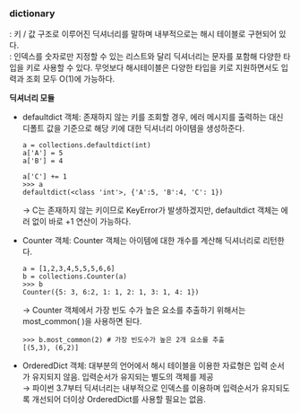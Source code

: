 ### **dictionary**
: 키 / 값 구조로 이루어진 딕셔너리를 말하며 내부적으로는 해시 테이블로 구현되어 있다.  
: 인덱스를 숫자로만 지정할 수 있는 리스트와 달리 딕셔너리는 문자를 포함해 다양한 타입을 키로 사용할 수 있다. 무엇보다 해시테이블은 다양한 타입을 키로 지원하면서도 입력과 조회 모두 O(1)에 가능하다.

**딕셔너리 모듈**  
- defaultdict 객체: 존재하지 않는 키를 조회할 경우, 에러 메시지를 출력하는 대신 디폴트 값을 기준으로 해당 키에 대한 딕셔너리 아이템을 생성하준다.

  ```
  a = collections.defaultdict(int)
  a['A'] = 5
  a['B'] = 4

  a['C'] += 1
  >>> a
  defaultdict(<class 'int'>, {'A':5, 'B':4, 'C': 1})
  ```
  → C는 존재하지 않는 키이므로 KeyError가 발생하겠지만, defaultdict 객체는 에러 없이 바로 +1 연산이 가능하다.

- Counter 객체: Counter 객체는 아이템에 대한 개수를 계산해 딕셔너리로 리턴한다.
  ```
  a = [1,2,3,4,5,5,5,6,6]
  b = collections.Counter(a)
  >>> b
  Counter({5: 3, 6:2, 1: 1, 2: 1, 3: 1, 4: 1})
  ```
  → Counter 객체에서 가장 빈도 수가 높은 요소를 추출하기 위해서는 most_common( )을 사용하면 된다.
  ```
  >>> b.most_common(2) # 가장 빈도수가 높은 2개 요소를 추출
  [(5,3), (6,2)]
  ```

- OrderedDict 객체: 대부분의 언어에서 해시 테이블을 이용한 자료형은 입력 순서가 유지되지 않음. 입력순서가 유지되는 별도의 객체를 제공  
  → 파이썬 3.7부터 딕셔너리는 내부적으로 인덱스를 이용하며 입력순서가 유지되도록 개선되어 더이상 OrderedDict를 사용할 필요는 없음.